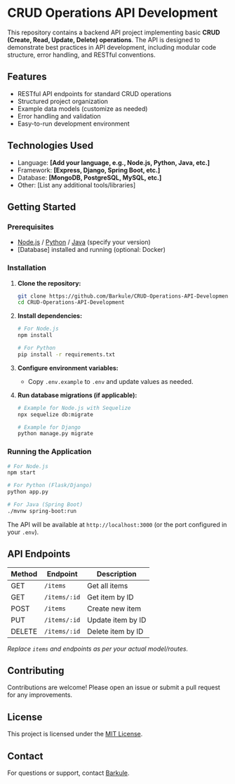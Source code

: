 # CRUD Operations API Development

This repository contains a backend API project implementing basic **CRUD (Create, Read, Update, Delete) operations**. The API is designed to demonstrate best practices in API development, including modular code structure, error handling, and RESTful conventions.

## Features

- RESTful API endpoints for standard CRUD operations
- Structured project organization
- Example data models (customize as needed)
- Error handling and validation
- Easy-to-run development environment

## Technologies Used

- Language: **[Add your language, e.g., Node.js, Python, Java, etc.]**
- Framework: **[Express, Django, Spring Boot, etc.]**
- Database: **[MongoDB, PostgreSQL, MySQL, etc.]**
- Other: [List any additional tools/libraries]

## Getting Started

### Prerequisites

- [Node.js](https://nodejs.org/) / [Python](https://python.org/) / [Java](https://java.com/) (specify your version)
- [Database] installed and running (optional: Docker)

### Installation

1. **Clone the repository:**
   ```sh
   git clone https://github.com/Barkule/CRUD-Operations-API-Development.git
   cd CRUD-Operations-API-Development
   ```

2. **Install dependencies:**
   ```sh
   # For Node.js
   npm install

   # For Python
   pip install -r requirements.txt
   ```

3. **Configure environment variables:**
   - Copy `.env.example` to `.env` and update values as needed.

4. **Run database migrations (if applicable):**
   ```sh
   # Example for Node.js with Sequelize
   npx sequelize db:migrate

   # Example for Django
   python manage.py migrate
   ```

### Running the Application

```sh
# For Node.js
npm start

# For Python (Flask/Django)
python app.py

# For Java (Spring Boot)
./mvnw spring-boot:run
```

The API will be available at `http://localhost:3000` (or the port configured in your `.env`).

## API Endpoints

| Method | Endpoint         | Description         |
|--------|------------------|--------------------|
| GET    | `/items`         | Get all items      |
| GET    | `/items/:id`     | Get item by ID     |
| POST   | `/items`         | Create new item    |
| PUT    | `/items/:id`     | Update item by ID  |
| DELETE | `/items/:id`     | Delete item by ID  |

*Replace `items` and endpoints as per your actual model/routes.*

## Contributing

Contributions are welcome! Please open an issue or submit a pull request for any improvements.

## License

This project is licensed under the [MIT License](LICENSE).

## Contact

For questions or support, contact [Barkule](https://github.com/Barkule).

